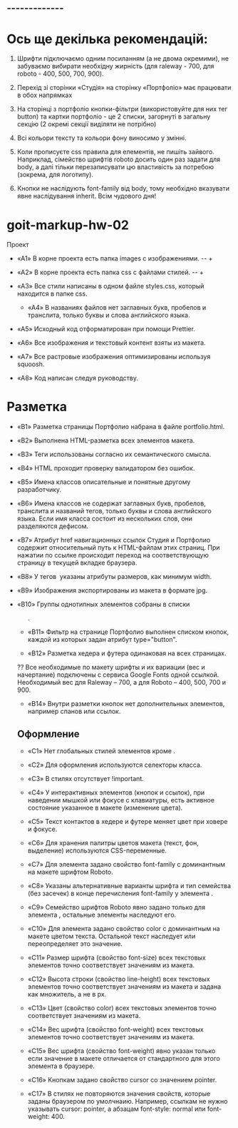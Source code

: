 ## -------------

# Ось ще декілька рекомендацій:

1. Шрифти підключаємо одним посиланням (а не двома окремими), не забуваємо
   вибирати необхідну жирність (для raleway - 700, для roboto - 400, 500, 700,
   900).

2. Перехід зі сторінки «Студія» на сторінку «Портфоліо» має працювати в обох
   напрямках

3. На сторінці з портфоліо кнопки-фільтри (використовуйте для них тег button) та
   картки портфоліо - це 2 списки, загорнуті в загальну секцію (2 окремі секції
   виділяти не потрібно)
4. Всі кольори тексту та кольори фону виносимо у змінні.

5. Коли прописуєте css правила для елементів, не пишіть зайвого. Наприклад,
   сімейство шрифтів roboto досить один раз задати для body, а далі тільки
   перезаписувати цю властивість за потребою (зокрема, для логотипу).

6. Кнопки не наслідують font-family від body, тому необхідно вказувати явне
   наслідування inherit. Всім чудового дня!

# goit-markup-hw-02

Проект

-  «A1» В корне проекта есть папка images с изображениями. -- +

-  «A2» В корне проекта есть папка css с файлами стилей. -- +

-  «A3» Все стили написаны в одном файле styles.css, который находится в папке
   css.

   -  «A4» В названиях файлов нет заглавных букв, пробелов и транслита, только
      буквы и слова английского языка.

-  «A5» Исходный код отформатирован при помощи Prettier.

-  «A6» Все изображения и текстовый контент взяты из макета.

-  «A7» Все растровые изображения оптимизированы используя squoosh.

-  «A8» Код написан следуя руководству.

# Разметка

-  «B1» Разметка страницы Портфолио набрана в файле portfolio.html.

-  «B2» Выполнена HTML-разметка всех элементов макета.

-  «B3» Теги использованы согласно их семантического смысла.

-  «B4» HTML проходит проверку валидатором без ошибок.

-  «B5» Имена классов описательные и понятные другому разработчику.

-  «B6» Имена классов не содержат заглавных букв, пробелов, транслита и названий
   тегов, только буквы и слова английского языка. Если имя класса состоит из
   нескольких слов, они разделяются дефисом.

-  «B7» Атрибут href навигационных ссылок Студия и Портфолио содержит
   относительный путь к HTML-файлам этих страниц. При нажатии по ссылке
   происходит переход на соответствующую страницу в текущей вкладке браузера.

-  «B8» У тегов <img> указаны атрибуты размеров, как минимум width.

-  «B9» Изображения экспортированы из макета в формате jpg.

-  «B10» Группы однотипных элементов собраны в списки <ul>.

-  «B11» Фильтр на странице Портфолио выполнен списком кнопок, каждой из которых
   задан атрибут type="button".

-  «B12» Разметка хедера и футера одинаковая на всех страницах.

?? Все необходимые по макету шрифты и их вариации (вес и начертание) подключены
с сервиса Google Fonts одной ссылкой. Необходимый вес для Raleway – 700, а для
Roboto – 400, 500, 700 и 900.

-  «B14» Внутри разметки кнопок нет дополнительных элементов, например спанов
   или ссылок.

## Оформление

-  «C1» Нет глобальных стилей элементов кроме <body>.

-  «C2» Для оформления используются селекторы класса.

-  «C3» В стилях отсутствует !important.

-  «C4» У интерактивных элементов (кнопок и ссылок), при наведении мышкой или
   фокусе с клавиатуры, есть активное состояние указанное в макете (изменение
   цвета).

-  «С5» Текст контактов в хедере и футере меняет цвет при ховере и фокусе.

-  «C6» Для хранения палитры цветов макета (текст, фон, выделение) используются
   CSS-переменные.

-  «С7» Для элемента <body> задано свойство font-family с доминантным на макете
   шрифтом Roboto.

-  «С8» Указаны альтернативные варианты шрифта и тип семейства (без засечек) в
   конце перечисления font-family у элемента <body>.

-  «С9» Семейство шрифтов Roboto явно задано только для элемента <body>,
   остальные элементы наследуют его.

-  «С10» Для элемента <body> задано свойство color с доминантным на макете
   цветом текста. Остальной текст наследует или переопределяет это значение.

-  «С11» Размер шрифта (свойство font-size) всех текстовых элементов точно
   соответствует значениям из макета.

-  «С12» Высота строки (свойство line-height) всех текстовых элементов точно
   соответствует значениям из макета и задана как множитель, а не в px.

-  «С13» Цвет (свойство color) всех текстовых элементов точно соответствует
   значениям из макета.

-  «С14» Вес шрифта (свойство font-weight) всех текстовых элементов точно
   соответствует значениям из макета.

-  «С15» Вес шрифта (свойство font-weight) явно указан только если значение в
   макете отличается от стандартного для этого элемента в браузере.

-  «С16» Кнопкам задано свойство cursor со значением pointer.

-  «С17» В стилях не повторяются значения свойств, которые заданы браузером по
   умолчнаию. Например, ссылкам не нужно указывать cursor: pointer, а абзацам
   font-style: normal или font-weight: 400.
